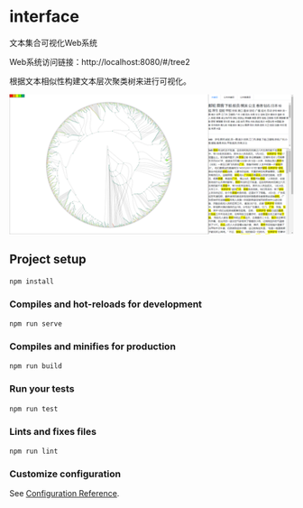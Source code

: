 # interface
文本集合可视化Web系统

Web系统访问链接：http://localhost:8080/#/tree2

根据文本相似性构建文本层次聚类树来进行可视化。

![avatar](RadialTreeLayout.png)


## Project setup
```
npm install
```

### Compiles and hot-reloads for development
```
npm run serve
```

### Compiles and minifies for production
```
npm run build
```

### Run your tests
```
npm run test
```

### Lints and fixes files
```
npm run lint
```

### Customize configuration
See [Configuration Reference](https://cli.vuejs.org/config/).
